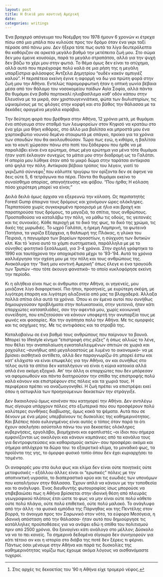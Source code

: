 ```yaml
---
layout: post
title: Η δικιά μου κοντινή Αμερική
date: 
categories: writings
---
```


Ένα βροχερό απόγευμα του Νοέμβρη του 1978 ήμουν 6 χρονών κι έτρεχα πίσω από μια μπάλα που κυλούσε προς τον δρόμο όταν ένα γκρι ταξί πέρασε από πάνω μου. Δεν ήξερα τότε πως αυτά τα λίγα δευτερόλεπτα θα καθόριζαν σε αρκετά μεγάλο βαθμό την μετέπειτα ζωή μου. Στο σώμα δεν μου έμεινε κουσούρι, παρά το μεγάλο στραπάτσο, αλλά για την ψυχή δεν βάζω το χέρι μου στην φωτιά. Το θέμα όμως δεν είναι το ατύχημα, αλλά αυτό που περιέγραψε πολύ καλά σε μια ρήση της η μεγάλη υπαρξίστρια φιλόσοφος Άντζελα Δημητρίου “ουδέν κακόν αμπιγιέζ καλού”. Η περιπέτεια εκείνη έγινε η αφορμή να δω για πρώτη φορά στην ζωή μου την Αθήνα. Εντελώς παραμορφωτική ήταν η οπτική γωνία βέβαια μέσα από τον θάλαμο του νοσοκομείου παίδων Αγία Σοφία, αλλά πάντα θα θυμάμαι ένα βαθύ πορτοκαλί ηλιοβασίλεμα καθ’ οδόν κάπου στην Ελευσίνα με τα μικρά, σαν χριστουγεννιάτικα, φώτα των διυλιστηρίων, τις υψικαμίνους με τις φλόγες στην κορφή και στο βάθος την θάλασσα με τα δεκάδες αραγμένα μεγάλα καράβια.

Την δεύτερη φορά που βρέθηκα στην Αθήνα, 12 χρόνια μετά, με θυμάμαι ένα απόγευμα στον σταθμό των λεωφορείων στον Κηφισό να κρατάω στο ένα χέρι μια θήκη κιθάρας, στο άλλο μια βαλίτσα και μπροστά μου ένα χαρτοκιβώτιο νουνού δεμένο σταυρωτά με σπάγκο, προίκα για τα χρόνια των σπουδών που θα ακολουθούσαν. Τώρα πως εγώ, η κιθάρα, η βαλίτσα και το κουτί χώρεσαν πάνω στο παπί του ξάδερφου που ήρθε να με παραλάβει είναι ένα ερώτημα, όπως μέγα ερώτημα για μένα τότε θυμάμαι ήταν γιατί έκλαιγαν συνεχώς τα μάτια μου στην διαδρομή ως το Γαλάτσι. Η απορία μου λύθηκε όταν από το μικρό δώμα στην ταράτσα αντίκρισα από ψηλά την πόλη. Αντίκρισα βέβαια τρόπος του λέγειν, γιατί το γκριζωπό σύννεφο[^1] που κάλυπτε τριγύρω τον ορίζοντα δεν σε άφηνε να δεις ούτε 5, 6 τετράγωνα πιο πέρα. Πάντα θα θυμάμαι εκείνο το συναίσθημα απορίας, απογοήτευσης και φόβου. “Που ήρθα; Η κόλαση πόσο χειρότερη μπορεί να είναι;”

Δειλά δειλά όμως άρχισα να εξερευνώ την κόλαση. Ως περιπατητής Forest Gump έπαιρνα τους δρόμους και χανόμουν ώρες ολόκληρες. Περπατούσα χωρίς συγκεκριμένο προορισμό με ήλιο και βροχή και παρατηρούσα τους δρόμους, τα μαγαζιά, τα σπίτια, τους ανθρώπους. Προσπαθούσα να καταλάβω την πόλη, να μάθω τις οδούς, τις γειτονιές και τις συνοικίες. Κάθε περιοχή με το δικό της φως, το δικό της χρώμα, τις δικές της μυρωδιές. Το ωχρό Γαλάτσι, η ήρεμη Λαμπρινή, τα φωτεινά Πατήσια, τα γκρίζα Εξάρχεια, η θαλπωρή της Πλάκας, η γλύκα του Πειραιά, η παγωμάρα των βορείων προαστίων, η σύγχυση των δυτικών κλπ. Και τό ’κανα αυτό το χόμπι συστηματικά, παράλληλα με με το σύνηθες φοιτητικό ξεσάλωμα), για 3-4 χρόνια. Στην σχολή γράφτηκα το 1990 και ταυτόχρονα την αποχαιρέτισα μέχρι το ’93-’94. Αυτά τα χρόνια καλλιέργησα την σχέση μου με την πόλη και τους ανθρώπους της. Ανακάλυψα την “δική μου κοντινή Αμερική” όπως έλεγε κι ένα τραγούδι των Τρυπών –που τότε άκουγα φανατικά– το οποίο κυκλοφόρησε εκείνη την περίοδο.

Κι η αλήθεια είναι πως οι άνθρωποι στην Αθήνα, οι γηγενείς, μου μοιάζανε λίγο διαφορετικοί. Πιο ήπιοι, προσηνείς, με ευρύτερη σκέψη, με λιγότερη έπαρση και λιγότερη αλαζονεία από μας τα βλαχαδερά. Άλλαξα πολλά σπίτια όλα αυτά τα χρόνια. Όπου κι αν έμενα αυτοί που συνήθως δημιουργούσαν προβλήματα στην πολυκατοικία, στην γειτονιά, ήταν κάτι επαρχιώτες κατσαπλιάδες, σαν την αφεντιά μου, χωρίς κοινωνική συνείδηση, που επιζητούσαν να κάνουν υποφερτή την ανυπαρξία τους με φωνές και φασαρίες. Και την αγάπησα πολύ την Αθήνα. Με τις ομορφιές και τις ασχήμιες της. Με τις αντιφάσεις και τα στραβά της.

Καταλαβαίνω σε ένα βαθμό τους ανθρώπους που παίρνουν τα βουνά. Μπορεί το lifestyle κίνημα “επιστροφή στις ρίζες” ή όπως αλλιώς το λένε, που θέλει την αναπαλαίωση εγκαταλελειμμένων σπιτιών σε χωριά και ραχούλες –συνήθως από μεγαλοαστούς με λυμένο το οικονομικό– να με βρίσκει αισθητικά αντίθετο, αλλά δεν παραγνωρίζω ότι μπορεί έστω και κατ’ ελάχιστο να είναι επωφελές για την Αθήνα, αν και συνήθως στο τέλος αυτά τα σπίτια δεν καταλήγουν να είναι η κύρια κατοικία αλλά απλά ένα ακόμη εξοχικό. Απ’ την άλλη οι επαρχιώτες που δεν μπόρεσαν να αφομοιωθούν και πάντα διατηρούσαν την σπίθα της επιστροφής πολύ καλά κάνουν και επιστρέφουν στις πόλεις και τα χωριά τους. Η περιφέρεια πρέπει να αναζωογονηθεί. Η ζωή πρέπει να επιστρέψει εκεί όπου η αστυφιλία των προηγούμενων δεκαετιών την στράγγιξε.

Δεν δικαιολογώ όμως κανέναν που κατηγορεί την Αθήνα. Δεν αντιλέγω πως σίγουρα υπάρχουν πόλεις στο εξωτερικό που σου προσφέρουν πολύ καλύτερες συνθήκες διαβίωσης, όμως κακά τα ψέματα. Αυτά που σε δένουν με ένα μέρος υπερβαίνουν τις δυσκολίες της καθημερινότητας. Και βλέπεις πόσο ευλογημένος είναι αυτός ο τόπος όταν παρά το ότι έχουν ασελγήσει ασύστολα πάνω του για δεκαετίες ολόκληρες κυβερνήσεις, εργολάβοι, βιομήχανοι και εφοπλιστές –οι ίδιοι που σήμερα εμφανίζονται ως οικολόγοι και κάνουν καμπάνιες από τα κανάλια τους για δεντροφυτεύσεις και καθαρισμούς ακτών– σου προσφέρει ακόμα και σήμερα απλόχερα τα δώρα του: το εξαιρετικό κλίμα, το μοναδικό φως, τα προϊόντα της γης, το όμορφο φυσικό τοπίο όπου δεν έχει κυριαρχήσει το τσιμέντο.

Οι αναφορές μου στα άυλα φως και κλίμα δεν είναι ούτε ποιητικές ούτε μεταφυσικές – εξάλλου άλλες είναι οι “ερωτικές” πόλεις με την αποπνικτική υγρασία, το διαπεραστικό κρύο και τις ευωδιές των υπονόμων που καταλήγουν στην θάλασσα. Έχουν απλά να κάνουν με την τοποθεσία και το ανάγλυφο. Ένας διευθυντής φωτογραφίας ίσως μπορούσε να επιβεβαιώσει πως η Αθήνα βρίσκεται στην ιδανική θέση από πλευράς γεωγραφικού πλάτους έτσι ώστε το φως να μην είναι ούτε πολύ κάθετο ούτε πολύ πλάγιο, ούτε πολύ επιθετικό, ούτε πολύ μαλακό. Το ανάγλυφο από την άλλη -τα φυσικά εμπόδια της Πάρνηθας και της Πεντέλης στον βορρά, το άνοιγμα προς τον Σαρωνικό στον νότο, τα εύφορα Μεσόγεια, η ιδανική απόσταση από την θάλασσα- ήταν αυτό που δημιούργησε τις κατάλληλες προϋποθέσεις για να ανάψει εδώ η σπίθα του πολιτισμού πριν από 2500 χρόνια. Θα ξαναγίνει κάτι ανάλογο στο μέλλον; Δύσκολο να να το πει κανείς. Τα σημερινά δεδομένα σίγουρα δεν συνηγορούν για κάτι τέτοιο αν και η ιστορία στο διάβα της ποτέ δεν ξέρεις τι φέρνει. Πάντως όσοι μένουμε στην Αθήνα και παρά τις δυσκολίες της καθημερινότητας νομίζω πως έχουμε ακόμα λόγους να αισθανόμαστε τυχεροί.

[^1]: Στις αρχές τις δεκαετίας του ’90 η Αθήνα είχε τρομερό νέφος.

